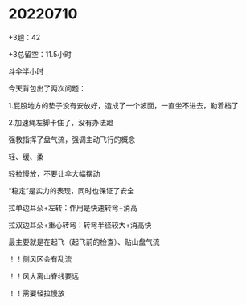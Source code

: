 # 20220710

+3趟：42

+3总留空：11.5小时

斗伞半小时

今天背包出了两次问题：

1.屁股地方的垫子没有安放好，造成了一个坡面，一直坐不进去，勒着档了

2.加速绳左脚卡住了，没有办法蹬

强教指挥了盘气流，强调主动飞行的概念

轻、缓、柔

轻拉慢放，不要让伞大幅摆动
 
“稳定”是实力的表现，同时也保证了安全

拉单边耳朵+左转：作用是快速转弯+消高

拉双边耳朵+重心转弯：转弯半径较大+消高快

最主要就是在起飞（起飞前的检查）、贴山盘气流

！！侧风区会有乱流

！！风大离山脊线要远

！！需要轻拉慢放